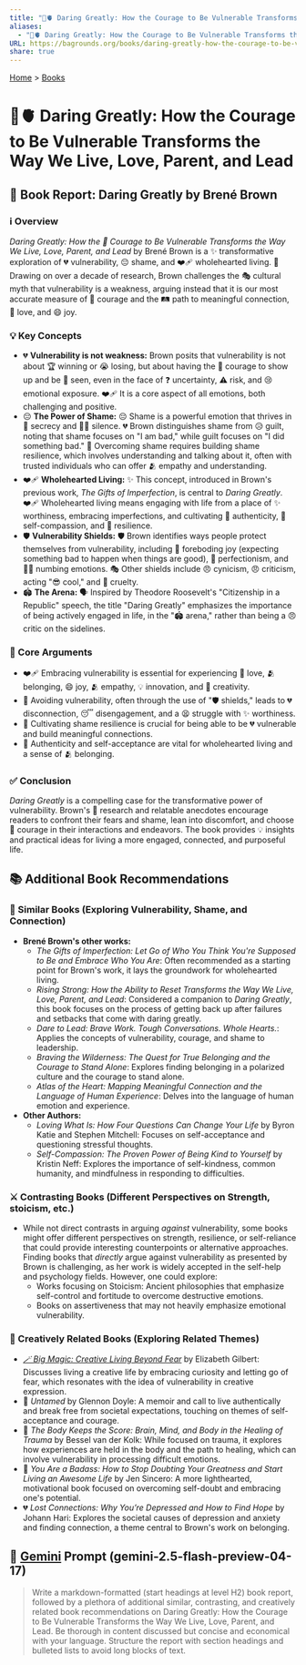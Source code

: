 ```yaml
---
title: "🦁🫀 Daring Greatly: How the Courage to Be Vulnerable Transforms the Way We Live, Love, Parent, and Lead"
aliases:
  - "🦁🫀 Daring Greatly: How the Courage to Be Vulnerable Transforms the Way We Live, Love, Parent, and Lead"
URL: https://bagrounds.org/books/daring-greatly-how-the-courage-to-be-vulnerable-transforms-the-way-we-live-love-parent-and-lead
share: true
---
```

[Home](../index.md) > [Books](./index.md)  
# 🦁🫀 Daring Greatly: How the Courage to Be Vulnerable Transforms the Way We Live, Love, Parent, and Lead  
## 📖 Book Report: Daring Greatly by Brené Brown  
  
### ℹ️ Overview  
  
*Daring Greatly: How the 💖 Courage to Be Vulnerable Transforms the Way We Live, Love, Parent, and Lead* by Brené Brown is a ✨ transformative exploration of 💔 vulnerability, 😔 shame, and ❤️‍🩹 wholehearted living. 🔬 Drawing on over a decade of research, Brown challenges the 🎭 cultural myth that vulnerability is a weakness, arguing instead that it is our most accurate measure of 🦸 courage and the 🛤️ path to meaningful connection, 🥰 love, and 😄 joy.  
  
### 💡 Key Concepts  
  
* 💔 **Vulnerability is not weakness:** Brown posits that vulnerability is not about 🏆 winning or 😭 losing, but about having the 🦸 courage to show up and be 👀 seen, even in the face of ❓ uncertainty, ⚠️ risk, and 😢 emotional exposure. ❤️‍🩹 It is a core aspect of all emotions, both challenging and positive.  
* 😔 **The Power of Shame:** 😔 Shame is a powerful emotion that thrives in 🤫 secrecy and 😶‍🌫️ silence. 💔 Brown distinguishes shame from 😥 guilt, noting that shame focuses on "I am bad," while guilt focuses on "I did something bad." 💪 Overcoming shame requires building shame resilience, which involves understanding and talking about it, often with trusted individuals who can offer 🫂 empathy and understanding.  
* ❤️‍🩹 **Wholehearted Living:** ✨ This concept, introduced in Brown's previous work, *The Gifts of Imperfection*, is central to *Daring Greatly*. ❤️‍🩹 Wholehearted living means engaging with life from a place of ✨ worthiness, embracing imperfections, and cultivating 🌱 authenticity, 🧘 self-compassion, and 💪 resilience.  
* 🛡️ **Vulnerability Shields:** 🛡️ Brown identifies ways people protect themselves from vulnerability, including 😬 foreboding joy (expecting something bad to happen when things are good), 💯 perfectionism, and 😶‍🌫️ numbing emotions. 🎭 Other shields include 😠 cynicism, 😠 criticism, acting "😎 cool," and 👿 cruelty.  
* 🏟️ **The Arena:** 🗣️ Inspired by Theodore Roosevelt's "Citizenship in a Republic" speech, the title "Daring Greatly" emphasizes the importance of being actively engaged in life, in the "🏟️ arena," rather than being a 😠 critic on the sidelines.  
  
### 🎯 Core Arguments  
  
* ❤️‍🩹 Embracing vulnerability is essential for experiencing 🥰 love, 🫂 belonging, 😄 joy, 🫂 empathy, 💡 innovation, and 🎨 creativity.  
* 🚫 Avoiding vulnerability, often through the use of "🛡️ shields," leads to 💔 disconnection, 😴 disengagement, and a 😫 struggle with ✨ worthiness.  
* 💪 Cultivating shame resilience is crucial for being able to be 💔 vulnerable and build meaningful connections.  
* 🌱 Authenticity and self-acceptance are vital for wholehearted living and a sense of 🫂 belonging.  
  
### ✅ Conclusion  
  
*Daring Greatly* is a compelling case for the transformative power of vulnerability. Brown's 🔬 research and relatable anecdotes encourage readers to confront their fears and shame, lean into discomfort, and choose 🦸 courage in their interactions and endeavors. The book provides 💡 insights and practical ideas for living a more engaged, connected, and purposeful life.  
  
## 📚 Additional Book Recommendations  
  
### 🤝 Similar Books (Exploring Vulnerability, Shame, and Connection)  
  
* **Brené Brown's other works:**  
    * *The Gifts of Imperfection: Let Go of Who You Think You're Supposed to Be and Embrace Who You Are*: Often recommended as a starting point for Brown's work, it lays the groundwork for wholehearted living.  
    * *Rising Strong: How the Ability to Reset Transforms the Way We Live, Love, Parent, and Lead*: Considered a companion to *Daring Greatly*, this book focuses on the process of getting back up after failures and setbacks that come with daring greatly.  
    * *Dare to Lead: Brave Work. Tough Conversations. Whole Hearts.*: Applies the concepts of vulnerability, courage, and shame to leadership.  
    * *Braving the Wilderness: The Quest for True Belonging and the Courage to Stand Alone*: Explores finding belonging in a polarized culture and the courage to stand alone.  
    * *Atlas of the Heart: Mapping Meaningful Connection and the Language of Human Experience*: Delves into the language of human emotion and experience.  
* **Other Authors:**  
    * *Loving What Is: How Four Questions Can Change Your Life* by Byron Katie and Stephen Mitchell: Focuses on self-acceptance and questioning stressful thoughts.  
    * *Self-Compassion: The Proven Power of Being Kind to Yourself* by Kristin Neff: Explores the importance of self-kindness, common humanity, and mindfulness in responding to difficulties.  
  
### ⚔️ Contrasting Books (Different Perspectives on Strength, stoicism, etc.)  
  
* While not direct contrasts in arguing *against* vulnerability, some books might offer different perspectives on strength, resilience, or self-reliance that could provide interesting counterpoints or alternative approaches. Finding books that *directly* argue against vulnerability as presented by Brown is challenging, as her work is widely accepted in the self-help and psychology fields. However, one could explore:  
    * Works focusing on Stoicism: Ancient philosophies that emphasize self-control and fortitude to overcome destructive emotions.  
    * Books on assertiveness that may not heavily emphasize emotional vulnerability.  
  
### 🎨 Creatively Related Books (Exploring Related Themes)  
  
* *[🪄 Big Magic: Creative Living Beyond Fear](./big-magic.md)* by Elizabeth Gilbert: Discusses living a creative life by embracing curiosity and letting go of fear, which resonates with the idea of vulnerability in creative expression.  
* 👑 *Untamed* by Glennon Doyle: A memoir and call to live authentically and break free from societal expectations, touching on themes of self-acceptance and courage.  
* 🧠 *The Body Keeps the Score: Brain, Mind, and Body in the Healing of Trauma* by Bessel van der Kolk: While focused on trauma, it explores how experiences are held in the body and the path to healing, which can involve vulnerability in processing difficult emotions.  
* 🚀 *You Are a Badass: How to Stop Doubting Your Greatness and Start Living an Awesome Life* by Jen Sincero: A more lighthearted, motivational book focused on overcoming self-doubt and embracing one's potential.  
* 💔 *Lost Connections: Why You’re Depressed and How to Find Hope* by Johann Hari: Explores the societal causes of depression and anxiety and finding connection, a theme central to Brown's work on belonging.  
  
## 💬 [Gemini](../software/gemini.md) Prompt (gemini-2.5-flash-preview-04-17)  
> Write a markdown-formatted (start headings at level H2) book report, followed by a plethora of additional similar, contrasting, and creatively related book recommendations on Daring Greatly: How the Courage to Be Vulnerable Transforms the Way We Live, Love, Parent, and Lead. Be thorough in content discussed but concise and economical with your language. Structure the report with section headings and bulleted lists to avoid long blocks of text.